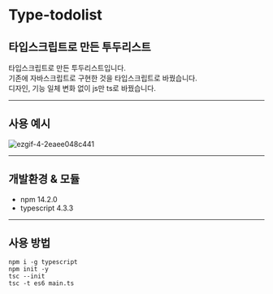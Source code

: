 
# Type-todolist
타입스크립트로 만든 투두리스트
---
타입스크립트로 만든 투두리스트입니다.  
기존에 자바스크립트로 구현한 것을 타입스크립트로 바꿨습니다.    
디자인, 기능 일체 변화 없이 js만 ts로 바꿨습니다.  
  
---
## 사용 예시
![ezgif-4-2eaee048c441](https://user-images.githubusercontent.com/43867665/127737739-6451d785-a54d-4e1e-abe0-f98e1e299009.gif)


---
## 개발환경 & 모듈

- npm 14.2.0
- typescript 4.3.3
---
## 사용 방법
```
npm i -g typescript
npm init -y
tsc --init
tsc -t es6 main.ts
```
  
